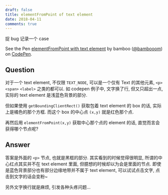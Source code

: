 ```yaml
---
draft: false
title: elementFromPoint of text element
date: 2018-04-11
comments: true
---
```


捉 bug 记录一个 case


<p data-height="300" data-theme-id="33133" data-slug-hash="aYMYpE" data-default-tab="result" data-user="bambooom" data-embed-version="2" data-pen-title="elementFromPoint with text element" class="codepen">See the Pen <a href="https://codepen.io/bambooom/pen/aYMYpE/">elementFromPoint with text element</a> by bamboo (<a href="https://codepen.io/bambooom">@bambooom</a>) on <a href="https://codepen.io">CodePen</a>.</p>
<script async src="https://static.codepen.io/assets/embed/ei.js"></script>


## Question

对于一个 text element, 不仅限 `TEXT_NODE`, 可以是一个仅有 Text 的其他元素, `<p>` `<span>` `<label>` 之类的都可以.
如 codepen 例子中, 文字换了行, 但又只超出一点, 实际的 text element 是浅蓝色背景的部分.

但如果使用 `getBoundingClientRect()` 获取包着 text element 的 box 的话, 实际上是橘色的那个方框. 而这个 box 的中心点 `(x,y)` 就是红色那个点.

再然后用 `elementFromPoint(x,y)` 获取中心那个点的 element 的话, 直觉而言会获得哪个节点呢?

## Answer

答案是外面的 `<p>` 节点, 也就是黑框的部分. 其实看到的时候觉得很明显, 所谓的中心红点其实并不在 text element 里面, 但臆想的时候却以为会是里面的节点.
即使是蓝色背景部分也有部分边缘地带并不属于 text element, 可以试试点击文字, 点击到文字的话会变粉~

另外文字换行就是麻烦, 引发各种头疼问题...
